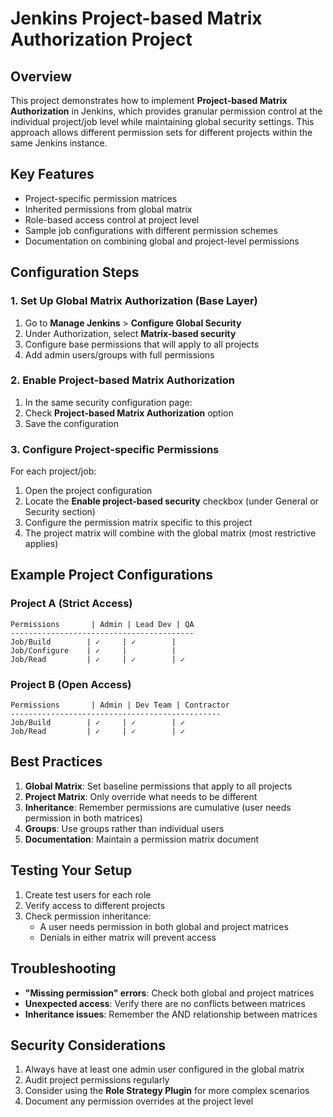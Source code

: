 # Jenkins Project-based Matrix Authorization Project

## Overview

This project demonstrates how to implement **Project-based Matrix Authorization** in Jenkins, which provides granular permission control at the individual project/job level while maintaining global security settings. This approach allows different permission sets for different projects within the same Jenkins instance.

## Key Features

- Project-specific permission matrices
- Inherited permissions from global matrix
- Role-based access control at project level
- Sample job configurations with different permission schemes
- Documentation on combining global and project-level permissions

## Configuration Steps

### 1. Set Up Global Matrix Authorization (Base Layer)

1. Go to **Manage Jenkins** > **Configure Global Security**
2. Under Authorization, select **Matrix-based security**
3. Configure base permissions that will apply to all projects
4. Add admin users/groups with full permissions

### 2. Enable Project-based Matrix Authorization

1. In the same security configuration page:
2. Check **Project-based Matrix Authorization** option
3. Save the configuration

### 3. Configure Project-specific Permissions

For each project/job:

1. Open the project configuration
2. Locate the **Enable project-based security** checkbox (under General or Security section)
3. Configure the permission matrix specific to this project
4. The project matrix will combine with the global matrix (most restrictive applies)

## Example Project Configurations

### Project A (Strict Access)
```
Permissions       | Admin | Lead Dev | QA
-----------------------------------------
Job/Build        | ✓     | ✓        |
Job/Configure    | ✓     |          |
Job/Read         | ✓     | ✓        | ✓
```

### Project B (Open Access)
```
Permissions       | Admin | Dev Team | Contractor
-----------------------------------------------
Job/Build        | ✓     | ✓        | ✓
Job/Read         | ✓     | ✓        | ✓
```

## Best Practices

1. **Global Matrix**: Set baseline permissions that apply to all projects
2. **Project Matrix**: Only override what needs to be different
3. **Inheritance**: Remember permissions are cumulative (user needs permission in both matrices)
4. **Groups**: Use groups rather than individual users
5. **Documentation**: Maintain a permission matrix document

## Testing Your Setup

1. Create test users for each role
2. Verify access to different projects
3. Check permission inheritance:
   - A user needs permission in both global and project matrices
   - Denials in either matrix will prevent access

## Troubleshooting

- **"Missing permission" errors**: Check both global and project matrices
- **Unexpected access**: Verify there are no conflicts between matrices
- **Inheritance issues**: Remember the AND relationship between matrices

## Security Considerations

1. Always have at least one admin user configured in the global matrix
2. Audit project permissions regularly
3. Consider using the **Role Strategy Plugin** for more complex scenarios
4. Document any permission overrides at the project level
